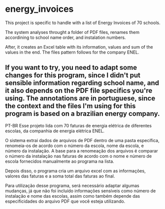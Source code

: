 # energy_invoices
This project is specific to handle with a list of Energy Invoices of 70 schools. 

The system analyses throught a folder of PDF files, renames them accordining to school name order, and instalation numbers. 

After, it creates an Excel table with its information, values and sum of the values in the end. The files pattern follows for the company ENEL.

If you want to try, you need to adapt some changes for this program, since I didn't put sensible information regarding school name, and it also depends on the 
PDF file specifics you're using. The annotations are in portuguese, since the context and the files I'm using for this program is based on a brazilian energy company.
--------------------------------------------------------------------------------------

PT-BR
Esse projeto lida com 70 faturas de energia elétrica de diferentes escolas, da companhia de energia elétrica ENEL.

O sistema extrai dados de arquivos de PDF dentro de uma pasta específica, renomeia-os de acordo com o número da escola, nome da escola, e número da instalação. A base 
para a renomeação dos arquivos é comparar o número da instalação nas faturas de acordo com o nome e número de escola fornecidos manualmente ao programa na lista.

Depois disso, o programa cria um arquivo excel com as informações, valores das faturas e a soma total das faturas ao final.

Para utilização desse programa, será necessário adaptar algumas mudanças, já que não foi incluído informações sensíveis como número de instalação e nome das escolas,
assim como também depende das especificidades do arquivo PDF que você esteja utilizando.

